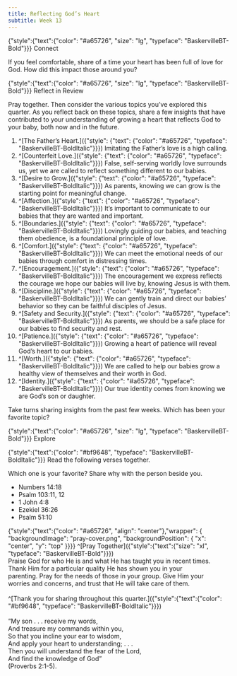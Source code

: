 ```yaml
---
title: Reflecting God’s Heart
subtitle: Week 13
---
```


{"style":{"text":{"color": "#a65726", "size": "lg", "typeface": "BaskervilleBT-Bold"}}}
Connect

If you feel comfortable, share of a time your heart has been full of love for God. How did this impact those around you?

{"style":{"text":{"color": "#a65726", "size": "lg", "typeface": "BaskervilleBT-Bold"}}}
Reflect in Review

Pray together. Then consider the various topics you’ve explored this quarter. As you reflect back on these topics, share a few insights that have contributed to your understanding of growing a heart that reflects God to your baby, both now and in the future.

1. ^[The Father’s Heart.]({"style": {"text": {"color": "#a65726", "typeface": "BaskervilleBT-BoldItalic"}}}) Imitating the Father’s love is a high calling.
2. ^[Counterfeit Love.]({"style": {"text": {"color": "#a65726", "typeface": "BaskervilleBT-BoldItalic"}}}) False, self-serving worldly love surrounds us, yet we are called to reflect something different to our babies.
3. ^[Desire to Grow.]({"style": {"text": {"color": "#a65726", "typeface": "BaskervilleBT-BoldItalic"}}}) As parents, knowing we can grow is the starting point for meaningful change.
4. ^[Affection.]({"style": {"text": {"color": "#a65726", "typeface": "BaskervilleBT-BoldItalic"}}}) It’s important to communicate to our babies that they are wanted and important.
5. ^[Boundaries.]({"style": {"text": {"color": "#a65726", "typeface": "BaskervilleBT-BoldItalic"}}}) Lovingly guiding our babies, and teaching them obedience, is a foundational principle of love.
6. ^[Comfort.]({"style": {"text": {"color": "#a65726", "typeface": "BaskervilleBT-BoldItalic"}}}) We can meet the emotional needs of our babies through comfort in distressing times.
7. ^[Encouragement.]({"style": {"text": {"color": "#a65726", "typeface": "BaskervilleBT-BoldItalic"}}}) The encouragement we express reflects the courage we hope our babies will live by, knowing Jesus is with them.
8. ^[Discipline.]({"style": {"text": {"color": "#a65726", "typeface": "BaskervilleBT-BoldItalic"}}}) We can gently train and direct our babies’ behavior so they can be faithful disciples of Jesus.
9. ^[Safety and Security.]({"style": {"text": {"color": "#a65726", "typeface": "BaskervilleBT-BoldItalic"}}}) As parents, we should be a safe place for our babies to find security and rest.
10. ^[Patience.]({"style": {"text": {"color": "#a65726", "typeface": "BaskervilleBT-BoldItalic"}}}) Growing a heart of patience will reveal God’s heart to our babies.
11. ^[Worth.]({"style": {"text": {"color": "#a65726", "typeface": "BaskervilleBT-BoldItalic"}}}) We are called to help our babies grow a healthy view of themselves and their worth in God.
12. ^[Identity.]({"style": {"text": {"color": "#a65726", "typeface": "BaskervilleBT-BoldItalic"}}}) Our true identity comes from knowing we are God’s son or daughter.

Take turns sharing insights from the past few weeks. Which has been your favorite topic?

{"style":{"text":{"color": "#a65726", "size": "lg", "typeface": "BaskervilleBT-Bold"}}}
Explore

{"style":{"text":{"color": "#bf9648", "typeface": "BaskervilleBT-BoldItalic"}}}
Read the following verses together.

Which one is your favorite? Share why with the person beside you.

+ Numbers 14:18
+ Psalm 103:11, 12
+ 1 John 4:8
+ Ezekiel 36:26
+ Psalm 51:10

{"style":{"text":{"color": "#a65726", "align": "center"},"wrapper": { "backgroundImage": "pray-cover.png", "backgroundPosition": { "x": "center", "y": "top" }}}}
^[Pray Together]({"style":{"text":{"size": "xl", "typeface": "BaskervilleBT-Bold"}}})\
Praise God for who He is and what He has taught you in recent times.\
Thank Him for a particular quality He has shown you in your\
parenting. Pray for the needs of those in your group. Give Him your\
worries and concerns, and trust that He will take care of them.\
\
^[Thank you for sharing throughout this quarter.]({"style":{"text":{"color": "#bf9648", "typeface": "BaskervilleBT-BoldItalic"}}})\
\
“My son . . . receive my words,\
And treasure my commands within you,\
So that you incline your ear to wisdom,\
And apply your heart to understanding; . . .\
Then you will understand the fear of the Lord,\
And find the knowledge of God”\
(Proverbs 2:1-5).